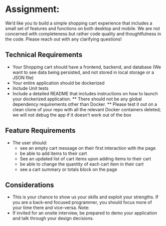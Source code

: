 # Assignment:
We’d like you to build a simple shopping cart experience that includes a small set
of features and functions on both desktop and mobile. We are not concerned with completeness
but rather code quality and thoughtfulness in the code.
Please reach out with any clarifying questions!
## Technical Requirements
* Your Shopping cart should have a frontend, backend, and database (We want to see
data being persisted, and not stored in local storage or a JSON file)
* Your entire application should be dockerized
* Include Unit tests
* Include a detailed README that includes instructions on how to launch your dockerized
application.
** There should not be any global dependency requirements other than Docker.
** Please test it out on a clean clone of your repo with all the relevant Docker
containers deleted; we will not debug the app if it doesn't work out of the box

## Feature Requirements
* The user should:
    * see an empty cart message on their first interaction with the page
    * be able to add items to their cart
    * See an updated list of cart items upon adding items to their cart
    * be able to change the quantity of each cart item in their cart
    * see a cart summary or totals block on the page

## Considerations
* This is your chance to show us your skills and exploit your strengths. If you are a
back-end focused programmer, you should focus more of your time there and
vice-versa.
Note:
* If invited for an onsite interview, be prepared to demo your application and talk through
your design decisions.